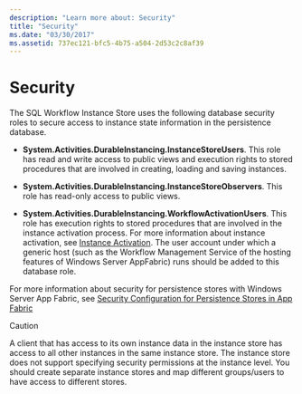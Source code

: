 ```yaml
---
description: "Learn more about: Security"
title: "Security"
ms.date: "03/30/2017"
ms.assetid: 737ec121-bfc5-4b75-a504-2d53c2c8af39
---
```

# Security

The SQL Workflow Instance Store uses the following database security roles to secure access to instance state information in the persistence database.  
  
- **System.Activities.DurableInstancing.InstanceStoreUsers**. This role has read and write access to public views and execution rights to stored procedures that are involved in creating, loading and saving instances.  
  
- **System.Activities.DurableInstancing.InstanceStoreObservers**. This role has read-only access to public views.  
  
- **System.Activities.DurableInstancing.WorkflowActivationUsers**. This role has execution rights to stored procedures that are involved in the instance activation process. For more information about instance activation, see [Instance Activation](instance-activation.md). The user account under which a generic host (such as the Workflow Management Service of the hosting features of Windows Server AppFabric) runs should be added to this database role.  
  
 For more information about security for persistence stores with Windows Server App Fabric, see [Security Configuration for Persistence Stores in App Fabric](/previous-versions/appfabric/ff431727(v=azure.10))  
  
> [!CAUTION]
> A client that has access to its own instance data in the instance store has access to all other instances in the same instance store. The instance store does not support specifying security permissions at the instance level. You should create separate instance stores and map different groups/users to have access to different stores.
